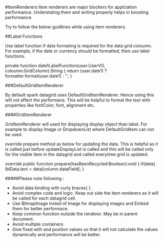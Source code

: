 #ItemRenderers
Item renderers are major blockers for applciation performance. Understating them and writing properly helps in boosting performance.

Try to follow the below guidlines while using item renderers.


##Label Functions


Use label function if data formating is required for the data grid coloumn. For example, if the date or currency should be formatted, then use label functions.

private function date1LabelFunction(user:UserVO, coloumn:GridColumn):String
{
	return (user.date1) ? formatter.format(user.date1) : '';
}


###DefaultGridItemRenderer

By default spark datagrid uses DefaultGridItemRenderer. Hence using this will not affect the performace. This will be helpful to format the text with properties like fontColor, font, alignment etc.


####GridItemRenderer

GridItemRenderer will used for displaying display object than label. For example to display Image or DropdownList where DefaultGridItem can not be used.

override prepare method as below for updating the data. This is helpful as it is called just before updateDisplayList is called and this will be called only for the visible item in the datagrid and called everytime grid is updated.

override public function prepare(hasBeenRecycled:Boolean):void 
{
	if(data) lblData.text = data[column.dataField];
}

#####Please note following :
* Avoid data binding with curly braces{ }.
* Avoid complex code and logic. Keep out side the item renderers as it will be called for each datagrid cell.
* Use BitmapImage insted of Image for displaying images and Embed them for better performace.
* Keep common function outside the renderer. May be in parent document.
* Avoid multiple containers.
* Give fixed with and position values so that it will not calculate the values dynamically and performance will be  better.


